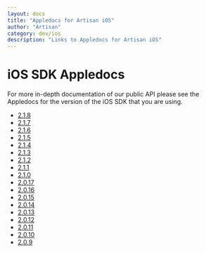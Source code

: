 ```yaml
---
layout: docs
title: "Appledocs for Artisan iOS"
author: "Artisan"
category: dev/ios
description: "Links to Appledocs for Artisan iOS"
---
```


# iOS SDK Appledocs

For more in-depth documentation of our public API please see the Appledocs for the version of the iOS SDK that you are using.

* <a target="_blank" href="/ios/appledoc/2_1_8">2.1.8</a>
* <a target="_blank" href="/ios/appledoc/2_1_7">2.1.7</a>
* <a target="_blank" href="/ios/appledoc/2_1_6">2.1.6</a>
* <a target="_blank" href="/ios/appledoc/2_1_5">2.1.5</a>
* <a target="_blank" href="/ios/appledoc/2_1_4">2.1.4</a>
* <a target="_blank" href="/ios/appledoc/2_1_3">2.1.3</a>
* <a target="_blank" href="/ios/appledoc/2_1_2">2.1.2</a>
* <a target="_blank" href="/ios/appledoc/2_1_1">2.1.1</a>
* <a target="_blank" href="/ios/appledoc/2_1_0">2.1.0</a>
* <a target="_blank" href="/ios/appledoc/2_0_17">2.0.17</a>
* <a target="_blank" href="/ios/appledoc/2_0_16">2.0.16</a>
* <a target="_blank" href="/ios/appledoc/2_0_15">2.0.15</a>
* <a target="_blank" href="/ios/appledoc/2_0_14">2.0.14</a>
* <a target="_blank" href="/ios/appledoc/2_0_13">2.0.13</a>
* <a target="_blank" href="/ios/appledoc/2_0_12">2.0.12</a>
* <a target="_blank" href="/ios/appledoc/2_0_11">2.0.11</a>
* <a target="_blank" href="/ios/appledoc/2_0_10">2.0.10</a>
* <a target="_blank" href="/ios/appledoc/2_0_9">2.0.9</a>
